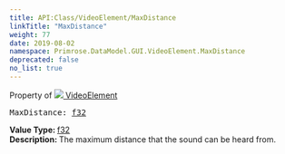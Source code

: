 ```yaml
---
title: API:Class/VideoElement/MaxDistance
linkTitle: "MaxDistance"
weight: 77
date: 2019-08-02
namespace: Primrose.DataModel.GUI.VideoElement.MaxDistance
deprecated: false
no_list: true
---
```

Property of <a href="/docs/api-reference/Class/VideoElement"><img src="/icons/silk/frame.png"/>&nbsp;VideoElement</a>
<pre class="method-declaration">
MaxDistance: <a class="type" href="/docs/api-reference/System/Primitives#single">f32</a></pre>
<b>Value Type: </b>
<a class="type" href="/docs/api-reference/System/Primitives#single">f32</a>
<br/>
<b>Description: </b>
The maximum distance that the sound can be heard from.

